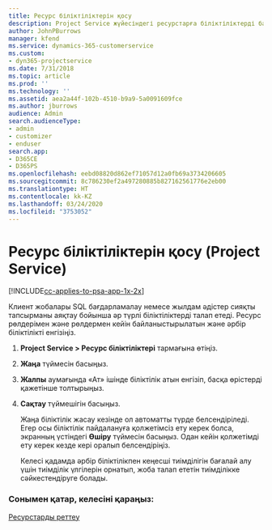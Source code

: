```yaml
---
title: Ресурс біліктіліктерін қосу
description: Project Service жүйесіндегі ресурстарға біліктіліктерді байланыстыру жолы
author: JohnPBurrows
manager: kfend
ms.service: dynamics-365-customerservice
ms.custom:
- dyn365-projectservice
ms.date: 7/31/2018
ms.topic: article
ms.prod: ''
ms.technology: ''
ms.assetid: aea2a44f-102b-4510-b9a9-5a0091609fce
ms.author: jburrows
audience: Admin
search.audienceType:
- admin
- customizer
- enduser
search.app:
- D365CE
- D365PS
ms.openlocfilehash: eebd08820d862ef71057d12a0fb69a3734206605
ms.sourcegitcommit: 8c786230ef2a497280885b827162561776e2eb00
ms.translationtype: HT
ms.contentlocale: kk-KZ
ms.lasthandoff: 03/24/2020
ms.locfileid: "3753052"
---
```

# <a name="add-resource-skills-project-service"></a>Ресурс біліктіліктерін қосу (Project Service)

[!INCLUDE[cc-applies-to-psa-app-1x-2x](../includes/cc-applies-to-psa-app-1x-2x.md)]

Клиент жобалары SQL бағдарламалау немесе жылдам әдістер сияқты тапсырманы аяқтау бойынша әр түрлі біліктіліктерді талап етеді. Ресурс рөлдерімен және рөлдермен кейін байланыстырылатын және әрбір біліктілікті енгізіңіз.  
  
1. **Project Service > Ресурс біліктіліктері** тармағына өтіңіз.  
  
2. **Жаңа** түймесін басыңыз.  
  
3. **Жалпы** аумағында «Ат» ішінде біліктілік атын енгізіп, басқа өрістерді қажетінше толтырыңыз.  
  
4. **Сақтау** түймешігін басыңыз.  
  
   Жаңа біліктілік жасау кезінде ол автоматты түрде белсендіріледі. Егер осы біліктілік пайдалануға қолжетімсіз ету керек болса, экранның үстіндегі **Өшіру** түймесін басыңыз. Одан кейін қолжетімді ету керек кезде кері оралып белсендіріңіз.  
  
   Келесі қадамда әрбір біліктілікпен кеңесші тиімділігін бағалай алу үшін тиімділік үлгілерін орнатып, жоба талап ететін тиімділікке сәйкестендіруге болады.  
  
### <a name="see-also"></a>Сонымен қатар, келесіні қараңыз:  
 [Ресурстарды реттеу](../project-service/set-up-resources.md)
